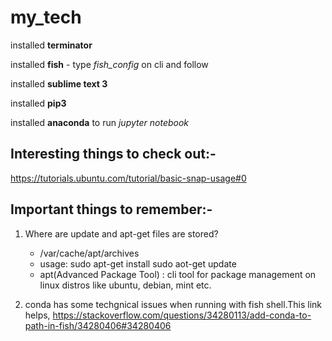 # my_tech

installed **terminator**

installed **fish** - type *fish_config* on cli and follow

installed **sublime text 3**

installed **pip3** 

installed **anaconda** to run *jupyter notebook*






## Interesting things to check out:-
https://tutorials.ubuntu.com/tutorial/basic-snap-usage#0


## Important things to remember:-

1. Where are update and apt-get files are stored?
	- /var/cache/apt/archives
	- usage: sudo apt-get install <package name>
			 sudo aot-get update
	- apt(Advanced Package Tool) : cli tool for package management on linux distros like ubuntu, debian, mint etc. 		

2. conda has some techgnical issues when running with fish shell.This link helps,
https://stackoverflow.com/questions/34280113/add-conda-to-path-in-fish/34280406#34280406